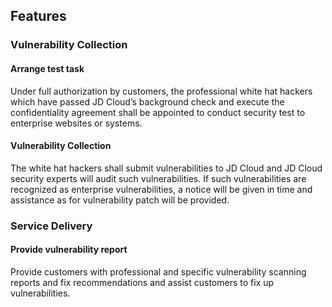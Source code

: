 ## Features
###  Vulnerability Collection
#### Arrange test task
Under full authorization by customers, the professional white hat hackers which have passed JD Cloud’s background check and execute the confidentiality agreement shall be appointed to conduct security test to enterprise websites or systems.
#### Vulnerability Collection
The white hat hackers shall submit vulnerabilities to JD Cloud and JD Cloud security experts will audit such vulnerabilities. If such vulnerabilities are recognized as enterprise vulnerabilities, a notice will be given in time and assistance as for vulnerability patch will be provided.

###  Service Delivery
#### Provide vulnerability report
Provide customers with professional and specific vulnerability scanning reports and fix recommendations and assist customers to fix up vulnerabilities.
